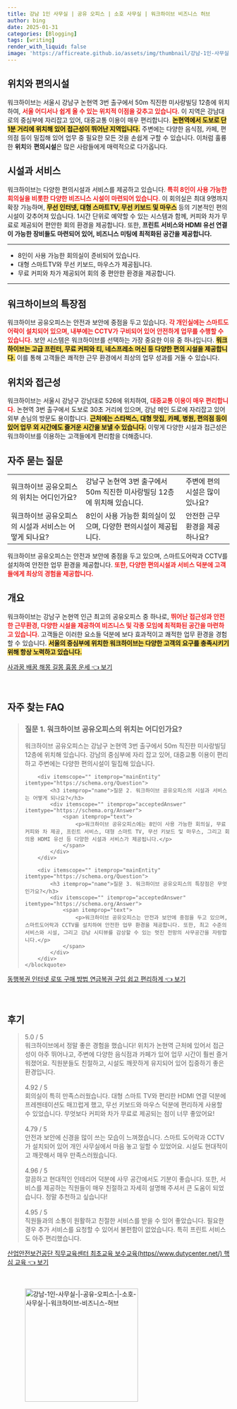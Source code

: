 ```yaml
---
title: 강남 1인 사무실 | 공유 오피스 | 소호 사무실 | 워크하이브 비즈니스 허브
author: bing
date: 2025-01-31
categories: [Blogging]
tags: [writing]
render_with_liquid: false
image: 'https://afficreate.github.io/assets/img/thumbnail/강남-1인-사무실-|-공유-오피스-|-소호-사무실-|-워크하이브-비즈니스-허브.webp'
---
```



<h2 id='위치와편의시설'>위치와 편의시설</h2>

<p>워크하이브는 서울시 강남구 논현역 3번 출구에서 50m 직진한 미사랑빌딩 12층에 위치하여, <b><span style="color: #ee2323;">서울 어디서나 쉽게 올 수 있는 위치적 이점을 갖추고 있습니다.</span></b> 이 지역은 강남대로의 중심부에 자리잡고 있어, 대중교통 이용이 매우 편리합니다. <b><span style="background-color: #ffe066;">논현역에서 도보로 단 1분 거리에 위치해 있어 접근성이 뛰어난 지역입니다.</span></b> 주변에는 다양한 음식점, 카페, 편의점 등이 밀집해 있어 업무 중 필요한 모든 것을 손쉽게 구할 수 있습니다. 이처럼 훌륭한 <b>위치</b>와 <b>편의시설</b>은 많은 사람들에게 매력적으로 다가옵니다.</p>

<h2 id='시설과서비스'>시설과 서비스</h2>

<p>워크하이브는 다양한 편의시설과 서비스를 제공하고 있습니다. <b><span style="color: #ee2323;">특히 8인이 사용 가능한 회의실을 비롯한 다양한 비즈니스 시설이 마련되어 있습니다.</span></b> 이 회의실은 최대 9명까지 확장 가능하며, <b><span style="background-color: #ffe066;">무선 인터넷, 대형 스마트TV, 무선 키보드 및 마우스</span></b> 등의 기본적인 편의시설이 갖추어져 있습니다. 1시간 단위로 예약할 수 있는 시스템과 함께, 커피와 차가 무료로 제공되어 편안한 회의 환경을 제공합니다. 또한, <b>프린트 서비스와 HDMI 유선 연결이 가능한 장비들도 마련되어 있어, 비즈니스 미팅에 최적화된 공간을 제공합니다.</b></p>

<hr />

<ul>
    <li>8인이 사용 가능한 회의실이 준비되어 있습니다.</li>
    <li>대형 스마트TV와 무선 키보드, 마우스가 제공됩니다.</li>
    <li>무료 커피와 차가 제공되어 회의 중 편안한 환경을 제공합니다.</li>
</ul>

<hr />

<h2 id='특장점'>워크하이브의 특장점</h2>

<p>워크하이브 공유오피스는 안전과 보안에 중점을 두고 있습니다. <b><span style="color: #ee2323;">각 개인실에는 스마트도어락이 설치되어 있으며, 내부에는 CCTV가 구비되어 있어 안전하게 업무를 수행할 수 있습니다.</span></b> 보안 시스템은 워크하이브를 선택하는 가장 중요한 이유 중 하나입니다. <b><span style="background-color: #ffe066;">워크하이브는 고급 프린터, 무료 커피와 티, 네스프레소 머신 등 다양한 편의 시설을 제공합니다.</span></b> 이를 통해 고객들은 쾌적한 근무 환경에서 최상의 업무 성과를 거둘 수 있습니다.</p>

<h2 id='위치와접근성'>위치와 접근성</h2>

<p>워크하이브는 서울시 강남구 강남대로 526에 위치하여, <b><span style="color: #ee2323;">대중교통 이용이 매우 편리합니다.</span></b> 논현역 3번 출구에서 도보로 30초 거리에 있으며, 강남 메인 도로에 자리잡고 있어 외부 손님의 방문도 용이합니다. <b><span style="background-color: #ffe066;">근처에는 스타벅스, 대형 맛집, 카페, 병원, 편의점 등이 있어 업무 외 시간에도 즐거운 시간을 보낼 수 있습니다.</span></b> 이렇게 다양한 시설과 접근성은 워크하이브를 이용하는 고객들에게 편리함을 더해줍니다.</p>

<h2 id='자주묻는질문'>자주 묻는 질문</h2>

<table>
    <tr>
        <td>워크하이브 공유오피스의 위치는 어디인가요?</td>
        <td>강남구 논현역 3번 출구에서 50m 직진한 미사랑빌딩 12층에 위치해 있습니다.</td>
        <td>주변에 편의시설은 많이 있나요?</td>
    </tr>
    <tr>
        <td>워크하이브 공유오피스의 시설과 서비스는 어떻게 되나요?</td>
        <td>8인이 사용 가능한 회의실이 있으며, 다양한 편의시설이 제공됩니다.</td>
        <td>안전한 근무환경을 제공하나요?</td>
    </tr>
</table>

<p>워크하이브 공유오피스는 안전과 보안에 중점을 두고 있으며, 스마트도어락과 CCTV를 설치하여 안전한 업무 환경을 제공합니다. <b><span style="color: #ee2323;">또한, 다양한 편의시설과 서비스 덕분에 고객들에게 최상의 경험을 제공합니다.</span></b></p>

<h2 id='개요'>개요</h2>

<p>워크하이브는 강남구 논현역 인근 최고의 공유오피스 중 하나로, <b><span style="color: #ee2323;"> 뛰어난 접근성과 안전한 근무환경, 다양한 시설을 제공하여 비즈니스 및 각종 모임에 최적화된 공간을 마련하고 있습니다.</span></b> 고객들은 이러한 요소들 덕분에 보다 효과적이고 쾌적한 업무 환경을 경험할 수 있습니다. <b><span style="background-color: #ffe066;">서울의 중심부에 위치한 워크하이브는 다양한 고객의 요구를 충족시키기 위해 항상 노력하고 있습니다.</span></b></p>


<p><a class="click-button" title="사과꿈 배꿈 해몽 길몽 흉몽 운세" href="https://afficreate.github.io/posts/%EC%82%AC%EA%B3%BC%EA%BF%88-%EB%B0%B0%EA%BF%88-%ED%95%B4%EB%AA%BD-%EA%B8%B8%EB%AA%BD-%ED%9D%89%EB%AA%BD-%EC%9A%B4%EC%84%B8/" rel="dofollow">사과꿈 배꿈 해몽 길몽 흉몽 운세 👈 보기</a></p><br>
<h2 id='자주_찾는_FAQ'>자주 찾는 FAQ</h2>
<div itemscope="" itemtype="https://schema.org/FAQPage"> 
    <blockquote> 
        <div itemscope="" itemprop="mainEntity" itemtype="https://schema.org/Question"> 
            <h3 itemprop="name">질문 1. 워크하이브 공유오피스의 위치는 어디인가요?</h3> 
            <div itemscope="" itemprop="acceptedAnswer" itemtype="https://schema.org/Answer"> 
                <span itemprop="text"> 
                    <p>워크하이브 공유오피스는 강남구 논현역 3번 출구에서 50m 직진한 미사랑빌딩 12층에 위치해 있습니다. 강남의 중심부에 자리 잡고 있어, 대중교통 이용이 편리하고 주변에는 다양한 편의시설이 밀집해 있습니다.</p> 
                </span> 
            </div> 
        </div> 

        <div itemscope="" itemprop="mainEntity" itemtype="https://schema.org/Question"> 
            <h3 itemprop="name">질문 2. 워크하이브 공유오피스의 시설과 서비스는 어떻게 되나요?</h3> 
            <div itemscope="" itemprop="acceptedAnswer" itemtype="https://schema.org/Answer"> 
                <span itemprop="text"> 
                    <p>워크하이브 공유오피스에는 8인이 사용 가능한 회의실, 무료 커피와 차 제공, 프린트 서비스, 대형 스마트 TV, 무선 키보드 및 마우스, 그리고 회의용 HDMI 유선 등 다양한 시설과 서비스가 제공됩니다.</p> 
                </span> 
            </div> 
        </div> 

        <div itemscope="" itemprop="mainEntity" itemtype="https://schema.org/Question"> 
            <h3 itemprop="name">질문 3. 워크하이브 공유오피스의 특장점은 무엇인가요?</h3> 
            <div itemscope="" itemprop="acceptedAnswer" itemtype="https://schema.org/Answer"> 
                <span itemprop="text"> 
                    <p>워크하이브 공유오피스는 안전과 보안에 중점을 두고 있으며, 스마트도어락과 CCTV를 설치하여 안전한 업무 환경을 제공합니다. 또한, 최고 수준의 서비스와 시설, 그리고 강남 시티뷰를 감상할 수 있는 멋진 전망의 사무공간을 자랑합니다.</p> 
                </span> 
            </div> 
        </div> 
    </blockquote> 
</div>
<p><a class="click-button" title="동행복권 인터넷 로또 구매 방법 연금복권 구입 쉽고 편리하게" href="https://afficreate.github.io/posts/%EB%8F%99%ED%96%89%EB%B3%B5%EA%B6%8C-%EC%9D%B8%ED%84%B0%EB%84%B7-%EB%A1%9C%EB%98%90-%EA%B5%AC%EB%A7%A4-%EB%B0%A9%EB%B2%95-%EC%97%B0%EA%B8%88%EB%B3%B5%EA%B6%8C-%EA%B5%AC%EC%9E%85-%EC%89%BD%EA%B3%A0-%ED%8E%B8%EB%A6%AC%ED%95%98%EA%B2%8C/" rel="dofollow">동행복권 인터넷 로또 구매 방법 연금복권 구입 쉽고 편리하게 👈 보기</a></p><br>
<h2 id='후기'>후기</h2>
<div itemscope itemtype="https://schema.org/Product">
  <blockquote>
  <div itemprop="review" itemscope itemtype="https://schema.org/Review">
      <div itemprop="reviewRating" itemscope itemtype="https://schema.org/Rating"> <span itemprop="ratingValue">5.0</span> / <span itemprop="bestRating">5</span> </div>
      <span itemprop="reviewBody">워크하이브에서 정말 좋은 경험을 했습니다! 위치가 논현역 근처에 있어서 접근성이 아주 뛰어나고, 주변에 다양한 음식점과 카페가 있어 업무 시간이 훨씬 즐거워졌어요. 직원분들도 친절하고, 시설도 깨끗하게 유지되어 있어 집중하기 좋은 환경입니다.</span>
  </div>
  <br>
  <div itemprop="review" itemscope itemtype="https://schema.org/Review">
      <div itemprop="reviewRating" itemscope itemtype="https://schema.org/Rating"> <span itemprop="ratingValue">4.92</span> / <span itemprop="bestRating">5</span> </div>
      <span itemprop="reviewBody">회의실이 특히 만족스러웠습니다. 대형 스마트 TV와 편리한 HDMI 연결 덕분에 프레젠테이션도 매끄럽게 했고, 무선 키보드와 마우스 덕분에 편리하게 사용할 수 있었습니다. 무엇보다 커피와 차가 무료로 제공되는 점이 너무 좋았어요!</span>
  </div>
  <br>
  <div itemprop="review" itemscope itemtype="https://schema.org/Review">
      <div itemprop="reviewRating" itemscope itemtype="https://schema.org/Rating"> <span itemprop="ratingValue">4.79</span> / <span itemprop="bestRating">5</span> </div>
      <span itemprop="reviewBody">안전과 보안에 신경을 많이 쓰는 모습이 느껴졌습니다. 스마트 도어락과 CCTV가 설치되어 있어 개인 사무실에서 마음 놓고 일할 수 있었어요. 시설도 현대적이고 깨끗해서 매우 만족스러웠습니다.</span>
  </div>
  <br>
  <div itemprop="review" itemscope itemtype="https://schema.org/Review">
      <div itemprop="reviewRating" itemscope itemtype="https://schema.org/Rating"> <span itemprop="ratingValue">4.96</span> / <span itemprop="bestRating">5</span> </div>
      <span itemprop="reviewBody">깔끔하고 현대적인 인테리어 덕분에 사무 공간에서도 기분이 좋습니다. 또한, 서비스를 제공하는 직원들이 매우 친절하고 자세히 설명해 주셔서 큰 도움이 되었습니다. 정말 추천하고 싶습니다!</span>
  </div>
  <br>
  <div itemprop="review" itemscope itemtype="https://schema.org/Review">
      <div itemprop="reviewRating" itemscope itemtype="https://schema.org/Rating"> <span itemprop="ratingValue">4.95</span> / <span itemprop="bestRating">5</span> </div>
      <span itemprop="reviewBody">직원들과의 소통이 원활하고 친절한 서비스를 받을 수 있어 좋았습니다. 필요한 경우 추가 서비스를 요청할 수 있어서 불편함이 없었습니다. 특히 프린트 서비스도 아주 편리했습니다.</span>
  </div>
  </blockquote>
</div>
<p><a class="click-button" title="산업안전보건공단 직무교육센터 최초교육 보수교육(https//www.dutycenter.net/) 핵심 교육" href="https://afficreate.github.io/posts/%EC%82%B0%EC%97%85%EC%95%88%EC%A0%84%EB%B3%B4%EA%B1%B4%EA%B3%B5%EB%8B%A8-%EC%A7%81%EB%AC%B4%EA%B5%90%EC%9C%A1%EC%84%BC%ED%84%B0-%EC%B5%9C%EC%B4%88%EA%B5%90%EC%9C%A1-%EB%B3%B4%EC%88%98%EA%B5%90%EC%9C%A1(httpswww.dutycenter.net)-%ED%95%B5%EC%8B%AC-%EA%B5%90%EC%9C%A1/" rel="dofollow">산업안전보건공단 직무교육센터 최초교육 보수교육(https//www.dutycenter.net/) 핵심 교육 👈 보기</a></p><br>
<figure class="image"><img src="https://afficreate.github.io/assets/img/thumbnail/강남-1인-사무실-|-공유-오피스-|-소호-사무실-|-워크하이브-비즈니스-허브.webp" alt="강남-1인-사무실-|-공유-오피스-|-소호-사무실-|-워크하이브-비즈니스-허브" width="256" height="256"></figure>